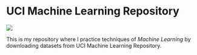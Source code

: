 # UCI Machine Learning Repository

![](https://archive.ics.uci.edu/ml/assets/logo.gif)


This is my repository where I practice techniques of *Machine Learning* by downloading datasets from UCI Machine Learning Repository.
